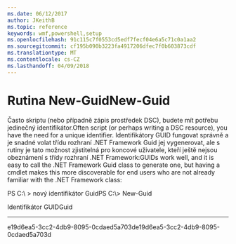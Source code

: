 ```yaml
---
ms.date: 06/12/2017
author: JKeithB
ms.topic: reference
keywords: wmf,powershell,setup
ms.openlocfilehash: 91c115c7f0553cd5edf7fecf04e6a5c71c0a1aa2
ms.sourcegitcommit: cf195b090b3223fa4917206dfec7f0b603873cdf
ms.translationtype: MT
ms.contentlocale: cs-CZ
ms.lasthandoff: 04/09/2018
---
```

# <a name="new-guid"></a><span data-ttu-id="74fb5-102">Rutina New-Guid</span><span class="sxs-lookup"><span data-stu-id="74fb5-102">New-Guid</span></span>
<span data-ttu-id="74fb5-103">Často skriptu (nebo případně zápis prostředek DSC), budete mít potřebu jedinečný identifikátor.</span><span class="sxs-lookup"><span data-stu-id="74fb5-103">Often script (or perhaps writing a DSC resource), you have the need for a unique identifier.</span></span> <span data-ttu-id="74fb5-104">Identifikátory GUID fungovat správně a je snadné volat třídu rozhraní .NET Framework Guid jej vygenerovat, ale s rutiny je tato možnost zjistitelná pro koncové uživatele, kteří ještě nejsou obeznámení s třídy rozhraní .NET Framework:</span><span class="sxs-lookup"><span data-stu-id="74fb5-104">GUIDs work well, and it is easy to call the .NET Framework Guid class to generate one, but having a cmdlet makes this more discoverable for end users who are not already familiar with the .NET Framework class:</span></span>

<span data-ttu-id="74fb5-105">PS C:\\ &gt; nový identifikátor Guid</span><span class="sxs-lookup"><span data-stu-id="74fb5-105">PS C:\\&gt; New-Guid</span></span>

<span data-ttu-id="74fb5-106">Identifikátor GUID</span><span class="sxs-lookup"><span data-stu-id="74fb5-106">Guid</span></span>

----

<span data-ttu-id="74fb5-107">e19d6ea5-3cc2-4db9-8095-0cdaed5a703d</span><span class="sxs-lookup"><span data-stu-id="74fb5-107">e19d6ea5-3cc2-4db9-8095-0cdaed5a703d</span></span>